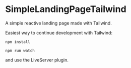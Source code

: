 # SimpleLandingPageTailwind
A  simple reactive landing page made with Tailwind.

Easiest way to continue development with Tailwind:
```
npm install 
``` 
```
npm run watch
```

and use the LiveServer plugin.